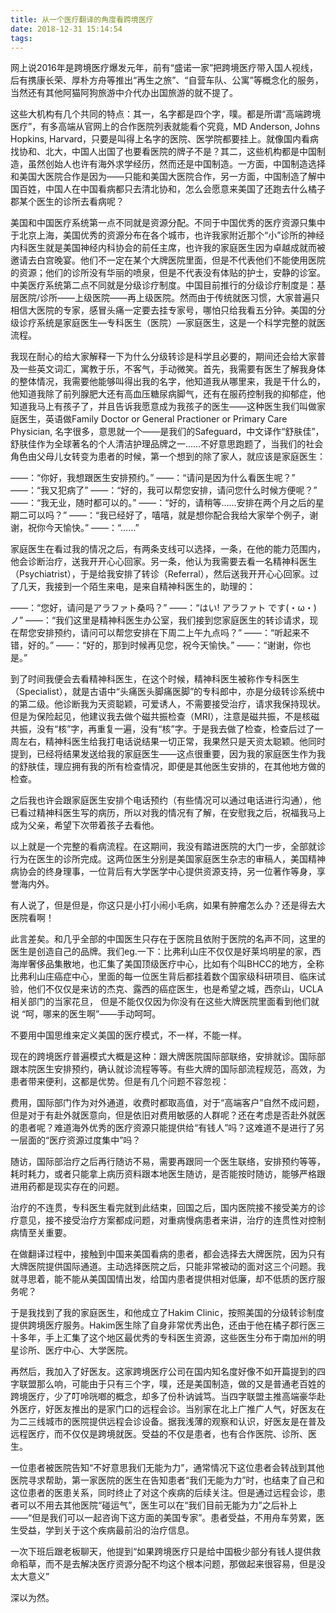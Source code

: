 ```yaml
---
title: 从一个医疗翻译的角度看跨境医疗
date: 2018-12-31 15:14:54
tags:
---
```

网上说2016年是跨境医疗爆发元年，前有“盛诺一家”把跨境医疗带入国人视线，后有携康长荣、厚朴方舟等推出“再生之旅”、“自营车队、公寓”等概念化的服务，当然还有其他阿猫阿狗旅游中介代办出国旅游的就不提了。

这些大机构有几个共同的特点：其一，名字都是四个字，噗。都是所谓“高端跨境医疗”，有多高端从官网上的合作医院列表就能看个究竟，MD Anderson, Johns Hopkins, Harvard，只要是叫得上名字的医院、医学院都要挂上。就像国内看病找协和、北大，中国人出国了也要看医院的牌子不是？其二，这些机构都是中国制造，虽然创始人也许有海外求学经历，然而还是中国制造。一方面，中国制造选择和美国大医院合作是因为——只能和美国大医院合作，另一方面，中国制造了解中国百姓，中国人在中国看病都只去清北协和，怎么会愿意来美国了还跑去什么橘子郡某个医生的诊所去看病呢？

美国和中国医疗系统第一点不同就是资源分配。不同于中国优秀的医疗资源只集中于北京上海，美国优秀的资源分布在各个城市，也许我家附近那个“小”诊所的神经内科医生就是美国神经内科协会的前任主席，也许我的家庭医生因为卓越成就而被邀请去白宫晚宴。他们不一定在某个大牌医院里面，但是不代表他们不能使用医院的资源；他们的诊所没有华丽的喷泉，但是不代表没有体贴的护士，安静的诊室。中美医疗系统第二点不同就是分级诊疗制度。中国目前推行的分级诊疗制度是：基层医院/诊所——上级医院——再上级医院。然而由于传统就医习惯，大家普遍只相信大医院的专家，感冒头痛一定要去挂专家号，哪怕只给我看五分钟。美国的分级诊疗系统是家庭医生—专科医生（医院）—家庭医生，这是一个科学完整的就医流程。

我现在耐心的给大家解释一下为什么分级转诊是科学且必要的，期间还会给大家普及一些英文词汇，寓教于乐，不客气，手动微笑。首先，我需要有医生了解我身体的整体情况，我需要他能够叫得出我的名字，他知道我从哪里来，我是干什么的，他知道我除了前列腺肥大还有高血压糖尿病脚气，还有在服药控制我的抑郁症，他知道我马上有孩子了，并且告诉我愿意成为我孩子的医生——这种医生我们叫做家庭医生，英语做Family Doctor or General Practioner or Primary Care Physician, 名字很多，意思就一个——是我们的Safeguard，中文译作“舒肤佳”，舒肤佳作为全球著名的个人清洁护理品牌之一……不好意思跑题了，当我们的社会角色由父母儿女转变为患者的时候，第一个想到的除了家人，就应该是家庭医生：

——：“你好，我想跟医生安排预约。”
——：“请问是因为什么看医生呢？”
——：“我又犯病了”
——：“好的，我可以帮您安排，请问您什么时候方便呢？”
——：“我无业，随时都可以的。”
——：“好的，请稍等……安排在两个月之后的星期二可以吗？”
——：“我已经好了，嘻嘻，就是想你配合我给大家举个例子，谢谢，祝你今天愉快。”
——：“……”

家庭医生在看过我的情况之后，有两条支线可以选择，一条，在他的能力范围内，他会诊断治疗，送我开开心心回家。另一条，他认为我需要去看一名精神科医生（Psychiatrist），于是给我安排了转诊（Referral），然后送我开开心心回家。过了几天，我接到一个陌生来电，是来自精神科医生的，助理的：

——：“您好，请问是アラファト桑吗？”
——：“はい! アラファト です(・ω・)ノ”
——：“我们这里是精神科医生办公室，我们接到您家庭医生的转诊请求，现在帮您安排预约，请问可以帮您安排在下周二上午九点吗？”
——：“听起来不错，好的。”
——：“好的，那到时候再见您，祝今天愉快。”
——：“谢谢，你也是。”

到了时间我便会去看精神科医生，在这个时候，精神科医生被称作专科医生（Specialist），就是古语中“头痛医头脚痛医脚”的专科郎中，亦是分级转诊系统中的第二级。他诊断我为天资聪颖，可爱诱人，不需要接受治疗，请求我保持现状。但是为保险起见，他建议我去做个磁共振检查（MRI），注意是磁共振，不是核磁共振，没有“核”字，再重复一遍，没有“核”字。于是我去做了检查，检查后过了一周左右，精神科医生给我打电话说结果一切正常，我果然只是天资太聪颖。他同时提到，已经将结果发送给我的家庭医生——这点很重要，因为我的家庭医生作为我的舒肤佳，理应拥有我的所有检查情况，即便是其他医生安排的，在其他地方做的检查。

之后我也许会跟家庭医生安排个电话预约（有些情况可以通过电话进行沟通），他已看过精神科医生写的病历，所以对我的情况有了解，在安慰我之后，祝福我马上成为父亲，希望下次带着孩子去看他。

以上就是一个完整的看病流程。在这期间，我没有踏进医院的大门一步，全部就诊行为在医生的诊所完成。这两位医生分别是美国家庭医生杂志的审稿人，美国精神病协会的终身理事，一位背后有大学医学中心提供资源支持，另一位著作等身，享誉海内外。

有人说了，但是但是，你这只是小打小闹小毛病，如果有肿瘤怎么办？还是得去大医院看啊！

此言差矣。和几乎全部的中国医生只存在于医院且依附于医院的名声不同，这里的医生是创造自己的品牌。我们eg.一下：比弗利山庄不仅仅是好莱坞明星的家，西海岸奢侈品集散地，也汇集了美国顶级医疗中心，比如有个叫BHCC的地方，全称比弗利山庄癌症中心，里面的每一位医生背后都挂着数个国家级科研项目、临床试验，他们不仅仅是来访的杰克、露西的癌症医生，也是希望之城，西奈山，UCLA相关部门的当家花旦， 但是不能仅仅因为你没有在这些大牌医院里面看到他们就说 “呵，哪来的医生啊”——手动呵呵。

不要用中国思维来定义美国的医疗模式，不一样，不能一样。

现在的跨境医疗普遍模式大概是这种：跟大牌医院国际部联络，安排就诊。国际部跟本院医生安排预约，确认就诊流程等等。有些大牌的国际部流程规范，高效，为患者带来便利，这都是优势。但是有几个问题不容忽视：

费用，国际部门作为对外通道，收费时都取高值，对于“高端客户”自然不成问题，但是对于有赴外就医意向，但是依旧对费用敏感的人群呢？还在考虑是否赴外就医的患者呢？难道海外优秀的医疗资源只能提供给“有钱人”吗？这难道不是进行了另一层面的“医疗资源过度集中”吗？

随访，国际部治疗之后再行随访不易，需要再跟同一个医生联络，安排预约等等，耗时耗力，或者只能拿上病历资料跟本地医生随访，是否能按时随访，能够严格跟进用药都是现实存在的问题。

治疗的不连贯，专科医生看完就到此结束，回国之后，国内医院接不接受美方的诊疗意见，接不接受治疗方案都成问题，对重病慢病患者来讲，治疗的连贯性对控制病情至关重要。

在做翻译过程中，接触到中国来美国看病的患者，都会选择去大牌医院，因为只有大牌医院提供国际通道。主动选择医院之后，只能非常被动的面对这三个问题。我就寻思着，能不能从美国国情出发，给国内患者提供相对低廉，却不低质的医疗服务呢？

于是我找到了我的家庭医生，和他成立了Hakim Clinic，按照美国的分级转诊制度提供跨境医疗服务。Hakim医生除了自身非常优秀出色，还由于他在橘子郡行医三十多年，手上汇集了这个地区最优秀的专科医生资源，这些医生分布于南加州的明星诊所、医疗中心、大学医院。

再然后，我加入了好医友。这家跨境医疗公司在国内知名度好像不如开篇提到的四字联盟那么响，可能由于只有三个字，噗，还是美国制造，做的又是普通老百姓的跨境医疗，少了叮呤咣啷的概念，却多了份朴讷诚笃。当四字联盟主推高端豪华赴外医疗，好医友推出的是家门口的远程会诊。当别家在北上广推广人气，好医友在为二三线城市的医院提供远程会诊设备。据我浅薄的观察和认识，好医友是在普及远程医疗，而不仅仅是跨境就医。受益的不仅是患者，也有合作医院、诊所、医生。

一位患者被医院告知“不好意思我们无能为力”，通常情况下这位患者会转战到其他医院寻求帮助，第一家医院的医生在告知患者“我们无能为力”时，也结束了自己和这位患者的医患关系，同时终止了对这个疾病的后续关注。但是通过远程会诊，患者可以不用去其他医院“碰运气”，医生可以在“我们目前无能为力”之后补上——“但是我们可以一起咨询下这方面的美国专家”。患者受益，不用舟车劳累，医生受益，学到关于这个疾病最前沿的治疗信息。

一次下班后跟老板聊天，他提到“如果跨境医疗只是给中国极少部分有钱人提供救命稻草，而不是去解决医疗资源分配不均这个根本问题，那做起来很容易，但是没太大意义”

深以为然。